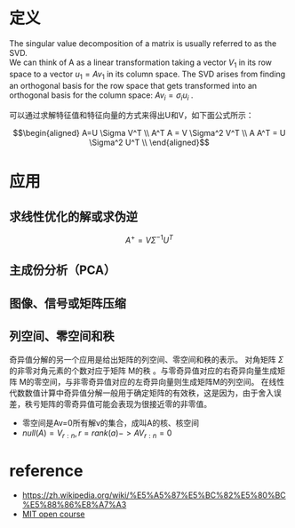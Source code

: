 # 定义
The singular value decomposition of a matrix is usually referred to as the SVD.    
We can think of A as a linear transformation taking a vector $`V_1`$ in its row 
space to a vector $`u_1 = Av_1`$ in its column space. The SVD arises from finding 
an orthogonal basis for the row space that gets transformed into an orthogonal basis for the column space: 
$`Av_i = \sigma_i u_i`$ .

可以通过求解特征值和特征向量的方式来得出U和V，如下面公式所示：
```math
\begin{aligned}
A=U \Sigma V^T \\
A^T A = V \Sigma^2 V^T \\
A A^T = U \Sigma^2 U^T \\
\end{aligned}
```

# 应用
## 求线性优化的解或求伪逆
```math
A^+=V \Sigma ^{-1} U^T
```
## 主成份分析（PCA）
## 图像、信号或矩阵压缩
## 列空间、零空间和秩
奇异值分解的另一个应用是给出矩阵的列空间、零空间和秩的表示。
对角矩阵 $`\Sigma`$ 的非零对角元素的个数对应于矩阵 M的秩
。与零奇异值对应的右奇异向量生成矩阵 M的零空间，与非零奇异值对应的左奇异向量则生成矩阵M的列空间。
在线性代数数值计算中奇异值分解一般用于确定矩阵的有效秩，这是因为，由于舍入误差，秩亏矩阵的零奇异值可能会表现为很接近零的非零值。
* 零空间是Av=0所有解v的集合，成叫A的核、核空间
* $`null(A)=V_{r:n},r=rank(a)  -> A V_{r:n}=0`$

# reference
* https://zh.wikipedia.org/wiki/%E5%A5%87%E5%BC%82%E5%80%BC%E5%88%86%E8%A7%A3
* [MIT open course](https://ocw.mit.edu/courses/mathematics/18-06sc-linear-algebra-fall-2011/positive-definite-matrices-and-applications/singular-value-decomposition/MIT18_06SCF11_Ses3.5sum.pdf)